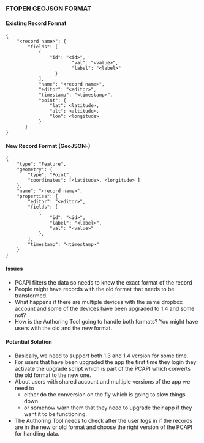 ### FTOPEN GEOJSON FORMAT

#### Existing Record Format

```
{
    "<record name>": {
        "fields": [
            {
                "id": "<id>",
                        "val": "<value>",
                        "label": "<label>"
                  }
            ],
            "name": "<record name>",
            "editor": "<editor>",
            "timestamp": "<timestamp>",
            "point": {
                "lat": <latitude>,
                "alt": <altitude>,
                "lon": <longitude>
            }
       }
}
```

#### New Record Format (GeoJSON-)

```
{
    "type": "Feature", 
    "geometry": { 
        "type": "Point", 
        "coordinates": [<latitude>, <longitude> ] 
    }, 
    "name": "<record name>", 
    "properties": { 
        "editor": "<editor>", 
        "fields": [ 
            { 
                "id": "<id>", 
                "label": "<label>", 
                "val": "<value>" 
            }, 
        ], 
        "timestamp": "<timestamp>" 
    } 
}
```

#### Issues

* PCAPI filters the data so needs to know the exact format of the record
* People might have records with the old format that needs to be transformed.
* What happens if there are multiple devices with the same dropbox account and
some of the devices have been upgraded to 1.4 and some not?
* How is the Authoring Tool going to handle both formats? You might have users with
the old and the new format.


#### Potential Solution
* Basically, we need to support both 1.3 and 1.4 version for some time. 
* For users that have been upgraded the app the first time they login they
activate the upgrade script which is part of the PCAPI which converts the old
format to the new one.
* About users with shared account and multiple versions of the app we need to
    - either do the conversion on the fly which is going to slow things down
    - or somehow warn them that they need to upgrade their app if they want it to
    be functioning.
* The Authoring Tool needs to check after the user logs in if the records are
in the new or old format and choose the right version of the PCAPI for handling
data.

